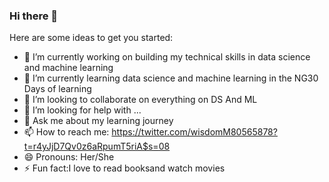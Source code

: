 ### Hi there 👋

Here are some ideas to get you started:

- 🔭 I’m currently working on building my technical skills in data science and machine learning
- 🌱 I’m currently learning data science and machine learning in the NG30 Days of learning
- 👯 I’m looking to collaborate on everything on DS And ML
- 🤔 I’m looking for help with ...
- 💬 Ask me about my learning journey
- 📫 How to reach me: https://twitter.com/wisdomM80565878?t=r4yJjD7Qv0z6aRpumT5riA$s=08
- 😄 Pronouns: Her/She
- ⚡ Fun fact:I love to read booksand watch movies
